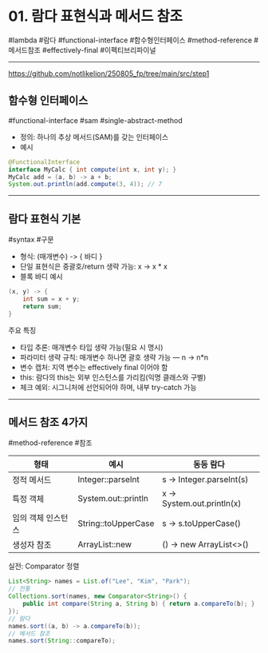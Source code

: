 # 01. 람다 표현식과 메서드 참조

#lambda #람다 #functional-interface #함수형인터페이스 #method-reference #메서드참조 #effectively-final #이펙티브리파이널

---

https://github.com/notlikelion/250805_fp/tree/main/src/step1

## 함수형 인터페이스

#functional-interface #sam #single-abstract-method

- 정의: 하나의 추상 메서드(SAM)를 갖는 인터페이스
- 예시

```java
@FunctionalInterface
interface MyCalc { int compute(int x, int y); }
MyCalc add = (a, b) -> a + b;
System.out.println(add.compute(3, 4)); // 7
```

---

## 람다 표현식 기본

#syntax #구문

- 형식: (매개변수) -> { 바디 }
- 단일 표현식은 중괄호/return 생략 가능: x -> x \* x
- 블록 바디 예시

```java
(x, y) -> {
    int sum = x + y;
    return sum;
}
```

주요 특징

- 타입 추론: 매개변수 타입 생략 가능(필요 시 명시)
- 파라미터 생략 규칙: 매개변수 하나면 괄호 생략 가능 — n -> n\*n
- 변수 캡처: 지역 변수는 effectively final 이어야 함
- this: 람다의 this는 외부 인스턴스를 가리킴(익명 클래스와 구별)
- 체크 예외: 시그니처에 선언되어야 하며, 내부 try-catch 가능

---

## 메서드 참조 4가지

#method-reference #참조

| 형태               | 예시                | 동등 람다                  |
| ------------------ | ------------------- | -------------------------- |
| 정적 메서드        | Integer::parseInt   | s -> Integer.parseInt(s)   |
| 특정 객체          | System.out::println | x -> System.out.println(x) |
| 임의 객체 인스턴스 | String::toUpperCase | s -> s.toUpperCase()       |
| 생성자 참조        | ArrayList::new      | () -> new ArrayList<>()    |

실전: Comparator 정렬

```java
List<String> names = List.of("Lee", "Kim", "Park");
// 전통
Collections.sort(names, new Comparator<String>() {
    public int compare(String a, String b) { return a.compareTo(b); }
});
// 람다
names.sort((a, b) -> a.compareTo(b));
// 메서드 참조
names.sort(String::compareTo);
```
